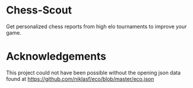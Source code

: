 # Chess-Scout
Get personalized chess reports from high elo tournaments to improve your game. 

# Acknowledgements
This project could not have been possible without the opening json data found at https://github.com/niklasf/eco/blob/master/eco.json

